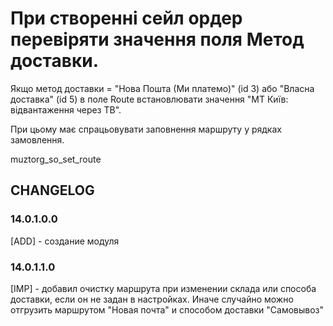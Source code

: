 # При створенні сейл ордер перевіряти значення поля Метод доставки.

Якщо метод доставки = "Нова Пошта (Ми платемо)" (id 3) або "Власна доставка" (id 5) в поле Route встановлювати значення
"МТ Київ: відвантаження через ТВ".

При цьому має спрацьовувати заповнення маршруту у рядках замовлення.

muztorg_so_set_route

## CHANGELOG

### 14.0.1.0.0

[ADD] - создание модуля

### 14.0.1.1.0

[IMP] - добавил очистку маршрута при изменении склада или способа доставки, если он не задан в настройках. Иначе
случайно можно отгрузить маршрутом "Новая почта" и способом доставки "Самовывоз"
